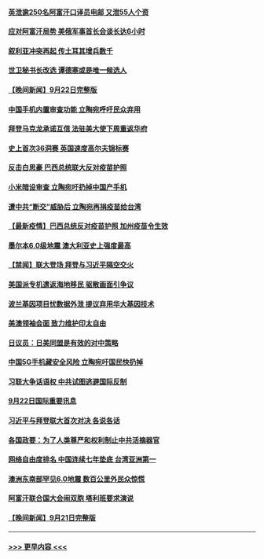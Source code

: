 #### [英泄逾250名阿富汗口译员电邮 又泄55人个资](../pages/prog202/a103224836.md?t=09231401) 
#### [应对阿富汗局势 美俄军事首长会谈长达6小时](../pages/prog202/a103224814.md?t=09231401) 
#### [叙利亚冲突再起 传土耳其增兵数千](../pages/prog202/a103224785.md?t=09231401) 
#### [世卫秘书长改选 谭德塞或是唯一候选人](../pages/prog202/a103224740.md?t=09231401) 
#### [【晚间新闻】9月22日完整版](../pages/prog202/a103224725.md?t=09231401) 
#### [中国手机内置审查功能 立陶宛呼吁民众弃用](../pages/prog202/a103224571.md?t=09231401) 
#### [拜登马克龙承诺互信 法驻美大使下周重返华府](../pages/prog202/a103224458.md?t=09231401) 
#### [史上首次36洞赛 英国速度高尔夫锦标赛](../pages/prog202/a103224551.md?t=09231401) 
#### [反击白思豪 巴西总统联大反对疫苗护照](../pages/prog202/a103224518.md?t=09231401) 
#### [小米暗设审查 立陶宛吁扔掉中国产手机](../pages/prog202/a103224514.md?t=09231401) 
#### [遭中共“断交”威胁后 立陶宛再捐疫苗给台湾](../pages/prog202/a103224469.md?t=09231401) 
#### [【最新疫情】巴西总统反对疫苗护照 加州疫苗令生效](../pages/prog202/a103224354.md?t=09231401) 
#### [墨尔本6.0级地震 澳大利亚史上强度最高](../pages/prog202/a103224344.md?t=09231401) 
#### [【禁闻】联大登场 拜登与习近平隔空交火](../pages/prog202/a103224294.md?t=09231401) 
#### [美国派专机遣返海地移民 驱散画面引争议](../pages/prog202/a103224330.md?t=09231401) 
#### [波兰基因项目忧数据外泄 提议弃用华大基因技术](../pages/prog202/a103224228.md?t=09231401) 
#### [美澳领袖会面 致力维护印太自由](../pages/prog202/a103224268.md?t=09231401) 
#### [日议员：日美同盟是有效的对中策略](../pages/prog202/a103224213.md?t=09231401) 
#### [中国5G手机藏安全风险 立陶宛吁国民快扔掉](../pages/prog202/a103224181.md?t=09231401) 
#### [习联大争话语权 中共试图逃避国际反制](../pages/prog202/a103224111.md?t=09231401) 
#### [9月22日国际重要讯息](../pages/prog202/a103224105.md?t=09231401) 
#### [习近平与拜登联大首次对决 各说各话](../pages/prog202/a103224083.md?t=09231401) 
#### [各国政要：为了人类尊严和权利制止中共活摘器官](../pages/prog202/a103224072.md?t=09231401) 
#### [网络自由度排名 中国连续七年垫底 台湾亚洲第一](../pages/prog202/a103223924.md?t=09231401) 
#### [澳洲东南部罕见6.0地震 数百公里外民众惊慌](../pages/prog202/a103223880.md?t=09231401) 
#### [阿富汗联合国大会闹双胞 塔利班要求演说](../pages/prog202/a103223818.md?t=09231401) 
#### [【晚间新闻】9月21日完整版](../pages/prog202/a103223799.md?t=09231401) 

----
#### [ >>> 更早内容 <<< ](../indexes/prog202-earlier.md)
